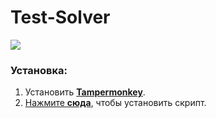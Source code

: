# Test-Solver
<img src="https://shields.io/badge/version-0.2-blue">

### Установка:

1. Установить **[Tampermonkey](https://www.tampermonkey.net/)**.
2. [Нажмите **сюда**](https://raw.githubusercontent.com/SuperZombi/Test-Solver/main/test-solver.user.js), чтобы установить скрипт.
